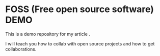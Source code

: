 # FOSS (Free open source software) DEMO

This is a demo repository for my article <insert link>.

I will teach you how to collab with open source projects and how to get collaborations.
